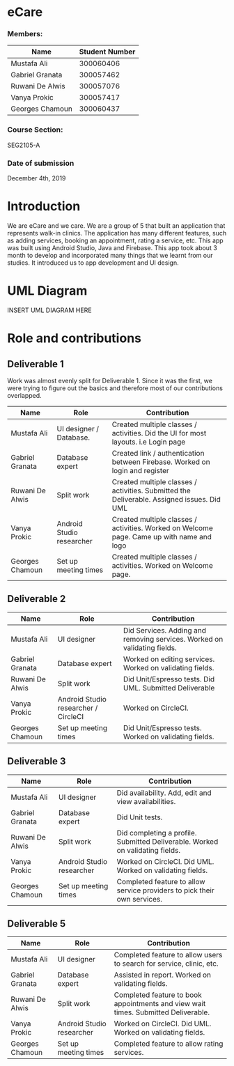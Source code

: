 
# eCare
### Members:
| Name | Student Number |
| --- | --- |
| Mustafa Ali | 300060406 |
| Gabriel Granata | 300057462 |
| Ruwani De Alwis | 300057076 |
| Vanya Prokic | 300057417 |
| Georges Chamoun | 300060437 |


### Course Section:
SEG2105-A

### Date of submission
December 4th, 2019

# Introduction
We are eCare and we care. We are a group of 5 that built an application that represents walk-in clinics. The application has many different features, such as adding services, booking an appointment, rating a service, etc. This app was built using Android Studio, Java and Firebase. This app took about 3 month to develop and incorporated many things that we learnt from our studies. It introduced us to app development and UI design.

# UML Diagram
INSERT UML DIAGRAM HERE

# Role and contributions

## Deliverable 1

Work was almost evenly split for Deliverable 1. Since it was the first, we were trying to figure out the basics and therefore most of our contributions overlapped.

| Name | Role | Contribution |
| --- | --- | --- | 
| Mustafa Ali | UI designer / Database. | Created multiple classes / activities. Did the UI for most layouts. i.e Login page |
| Gabriel Granata | Database expert | Created link / authentication between Firebase. Worked on login and register |
| Ruwani De Alwis | Split work |  Created multiple classes / activities. Submitted the Deliverable. Assigned issues. Did UML |
| Vanya Prokic | Android Studio researcher | Created multiple classes / activities. Worked on Welcome page. Came up with name and logo  |
| Georges Chamoun | Set up meeting times | Created multiple classes / activities. Worked on Welcome page. |


## Deliverable 2

| Name | Role | Contribution |
| --- | --- | --- | 
| Mustafa Ali | UI designer | Did Services. Adding and removing services. Worked on validating fields.|
| Gabriel Granata | Database expert | Worked on editing services. Worked on validating fields.|
| Ruwani De Alwis | Split work | Did Unit/Espresso tests. Did UML. Submitted Deliverable |
| Vanya Prokic | Android Studio researcher / CircleCI | Worked on CircleCI. |
| Georges Chamoun | Set up meeting times | Did Unit/Espresso tests. Worked on validating fields. |


## Deliverable 3

| Name | Role | Contribution |
| --- | --- | --- | 
| Mustafa Ali | UI designer | Did availability. Add, edit and view availabilities. |
| Gabriel Granata | Database expert | Did Unit tests. |
| Ruwani De Alwis | Split work | Did completing a profile. Submitted Deliverable. Worked on validating fields. |
| Vanya Prokic | Android Studio researcher | Worked on CircleCI. Did UML. Worked on validating fields.|
| Georges Chamoun | Set up meeting times | Completed feature to allow service providers to pick their own services. |


## Deliverable 5
| Name | Role | Contribution |
| --- | --- | --- | 
| Mustafa Ali | UI designer | Completed feature to allow users to search for service, clinic, etc. |
| Gabriel Granata | Database expert | Assisted in report. Worked on validating fields. |
| Ruwani De Alwis | Split work | Completed feature to book appointments and view wait times. Submitted Deliverable. |
| Vanya Prokic | Android Studio researcher | Worked on CircleCI. Did UML. Worked on validating fields.|
| Georges Chamoun | Set up meeting times | Completed feature to allow rating services. |
